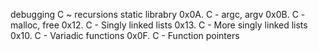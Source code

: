 debugging
C ~ recursions
static librabry
0x0A. C - argc, argv
0x0B. C - malloc, free
0x12. C - Singly linked lists
0x13. C - More singly linked lists
0x10. C - Variadic functions
0x0F. C - Function pointers

